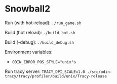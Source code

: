 # Snowball2

Run (with hot-reload):
`./run_game.sh`

Build (hot reload):
`./build_hot.sh`

Build (-debug):
`./build_debug.sh`

Environment variables:
- `ODIN_ERROR_POS_STYLE="unix"`s

Run tracy server:
`TRACY_DPI_SCALE=1.0 ./src/odin-tracy/tracy/profiler/build/unix/Tracy-release`
